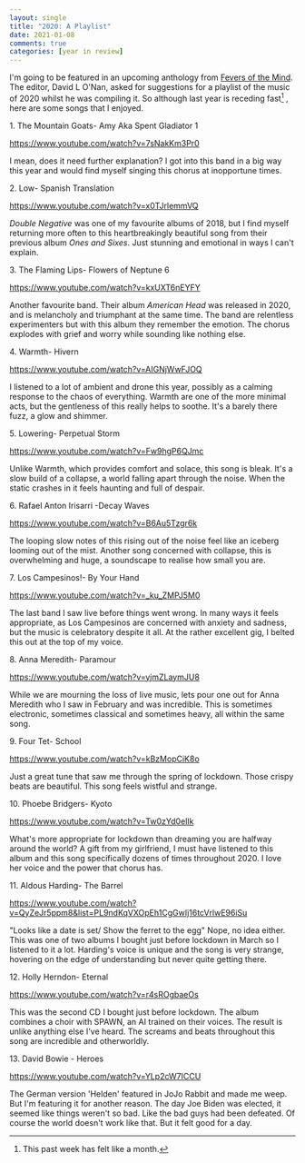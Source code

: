 ```yaml
---
layout: single
title: "2020: A Playlist"
date: 2021-01-08
comments: true
categories: [year in review]
---
```

I'm going to be featured in an upcoming anthology from [Fevers of the Mind](https://feversofthemind.wordpress.com/). The editor, David L O'Nan, asked for suggestions for a playlist of the music of 2020 whilst he was compiling it. So although last year is receding fast[^1] , here are some songs that I enjoyed.

1\. The Mountain Goats- Amy Aka Spent Gladiator 1

https://www.youtube.com/watch?v=7sNakKm3Pr0

I mean, does it need further explanation? I got into this band in a big way this year and would find myself singing this chorus at inopportune times.

2\. Low- Spanish Translation

https://www.youtube.com/watch?v=x0TJrlemmVQ

*Double Negative* was one of my favourite albums of 2018, but I find myself returning more often to this heartbreakingly beautiful song from their previous album *Ones and Sixes*.  Just stunning and emotional in ways I can't explain.

3\. The Flaming Lips- Flowers of Neptune 6

https://www.youtube.com/watch?v=kxUXT6nEYFY

Another favourite band. Their album *American Head* was released in 2020, and is melancholy and triumphant at the same time. The band are relentless experimenters but with this album they remember the emotion. The chorus explodes with grief and worry while sounding like nothing else.

4\. Warmth- Hivern

https://www.youtube.com/watch?v=AIGNjWwFJOQ

I listened to a lot of ambient and drone this year, possibly as a calming response to the chaos of everything. Warmth are one of the more minimal acts, but the gentleness of this really helps to soothe. It's a barely there fuzz, a glow and shimmer.

5\. Lowering- Perpetual Storm

https://www.youtube.com/watch?v=Fw9hgP6QJmc

Unlike Warmth, which provides comfort and solace, this song is bleak. It's a slow build of a collapse, a world falling apart through the noise. When the static crashes in it feels haunting and full of despair.

6\. Rafael Anton Irisarri -Decay Waves

https://www.youtube.com/watch?v=B6Au5Tzgr6k

The looping slow notes of this rising out of the noise feel like an iceberg looming out of the mist. Another song concerned with collapse, this is overwhelming and huge, a soundscape to realise how small you are.

7\. Los Campesinos!- By Your Hand

https://www.youtube.com/watch?v=_ku_ZMPJ5M0

The last band I saw live before things went wrong. In many ways it feels appropriate, as Los Campesinos are concerned with anxiety and sadness, but the music is celebratory despite it all. At the rather excellent gig, I belted this out at the top of my voice.

8\. Anna Meredith- Paramour

https://www.youtube.com/watch?v=yjmZLaymJU8

While we are mourning the loss of live music, lets pour one out for Anna Meredith who I saw in February and was incredible. This is sometimes electronic, sometimes classical and sometimes heavy, all within the same song.

9\. Four Tet- School

https://www.youtube.com/watch?v=kBzMopCiK8o 

Just a great tune that saw me through the spring of lockdown. Those crispy beats are beautiful. This song feels wistful and strange.

10\. Phoebe Bridgers- Kyoto

https://www.youtube.com/watch?v=Tw0zYd0eIlk

What's more appropriate for lockdown than dreaming you are halfway around the world? A gift from my girlfriend, I must have listened to this album and this song specifically dozens of times throughout 2020. I love her voice and the power that chorus has.

11\. Aldous Harding- The Barrel

https://www.youtube.com/watch?v=QyZeJr5ppm8&list=PL9ndKqVXOpEh1CgGwIj16tcVrlwE96iSu

"Looks like a date is set/ Show the ferret to the egg" Nope, no idea either. This was one of two albums I bought just before lockdown in March so I listened to it a lot. Harding's voice is unique and the song is very strange, hovering on the edge of understanding but never quite getting there.

12\. Holly Herndon- Eternal

https://www.youtube.com/watch?v=r4sROgbaeOs

This was the second CD I bought just before lockdown. The album combines a choir with SPAWN, an AI trained on their voices. The result is unlike anything else I've heard. The screams and beats throughout this song are incredible and otherworldly.

13\. David Bowie - Heroes

https://www.youtube.com/watch?v=YLp2cW7ICCU

The German version 'Helden' featured in JoJo Rabbit and made me weep. But I'm featuring it for another reason. The day Joe Biden was elected, it seemed like things weren't so bad. Like the bad guys had been defeated. Of course the world doesn't work like that. But it felt good for a day.

[^1]: This past week has felt like a month.
